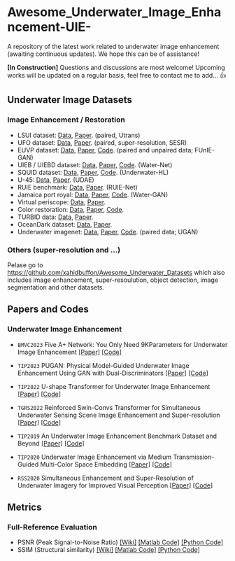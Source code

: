 # Awesome_Underwater_Image_Enhancement-UIE-
A repository of the latest work related to underwater image enhancement (awaiting continuous updates). 
We hope this can be of assistance!

**[In Construction]** 
Questions and discussions are most welcome! Upcoming works will be updated on a regular basis, feel free to contact me to add... 👍

## Underwater Image Datasets

### Image Enhancement / Restoration

- LSUI dataset: [Data](https://github.com/LintaoPeng/U-shape_Transformer_for_Underwater_Image_Enhancement), [Paper](https://arxiv.org/abs/2111.11843). (paired, Utrans)
- UFO dataset: [Data](http://irvlab.cs.umn.edu/resources/ufo-120-dataset), [Paper](https://arxiv.org/abs/2002.01155v1). (paired, super-resolution, SESR)
- EUVP dataset: [Data](http://irvlab.cs.umn.edu/resources/euvp-dataset), [Paper](https://arxiv.org/abs/1903.09766), [Code](https://github.com/xahidbuffon/funie-gan). (paired and unpaired data; FUnIE-GAN)
- UIEB / UIEBD dataset: [Data](https://li-chongyi.github.io/proj_benchmark.html), [Paper](https://arxiv.org/abs/1901.05495), [Code](https://github.com/Li-Chongyi/Water-Net_Code). (Water-Net)
- SQUID dataset: [Data](http://csms.haifa.ac.il/profiles/tTreibitz/datasets/ambient_forwardlooking/index.html), [Paper](https://arxiv.org/abs/1811.01343), [Code](https://github.com/danaberman/underwater-hl). (Underwater-HL)
- U-45: [Data](https://github.com/IPNUISTlegal/underwater-test-dataset-U45-), [Paper](https://arxiv.org/abs/1906.06819). (UDAE)
- RUIE benchmark: [Data](https://github.com/dlut-dimt/Realworld-Underwater-Image-Enhancement-RUIE-Benchmark), [Paper](https://arxiv.org/abs/1901.05320). (RUIE-Net)
- Jamaica port royal: [Data](https://github.com/kskin/data), [Paper](https://arxiv.org/abs/1702.07392), [Code](https://github.com/kskin/WaterGAN/). (Water-GAN)
- Virtual periscope: [Data](http://webee.technion.ac.il/~yoav/research/random_distort.html), [Paper](https://ieeexplore.ieee.org/abstract/document/7448905).
- Color restoration: [Data](http://csms.haifa.ac.il/profiles/tTreibitz/datasets/ambient_forwardlooking/index.html), [Paper](https://arxiv.org/abs/1811.01343), [Code](https://github.com/danaberman/underwater-hl).
- TURBID data: [Data](http://amandaduarte.com.br/turbid/), [Paper](https://ieeexplore.ieee.org/abstract/document/7485524).
- OceanDark dataset: [Data](https://sites.google.com/view/oceandark/home), [Paper](https://www.mdpi.com/2313-433X/5/10/79).
- Underwater imagenet: [Data](http://irvlab.cs.umn.edu/resources/), [Paper](https://ieeexplore.ieee.org/document/8460552), [Code](https://github.com/cameronfabbri/Underwater-Color-Correction). (paired data; UGAN)

### Others (super-resolution and ...)
Pelase go to https://github.com/xahidbuffon/Awesome_Underwater_Datasets which also includes image enhancement, super-resoulution, object detection, image segmentation and other datasets.

## Papers and Codes

### Underwater Image Enhancement

* `BMVC2023` Five A+ Network: You Only Need 9KParameters for Underwater Image Enhancement [[Paper]](https://arxiv.org/abs/2305.08824#:~:text=In%20this%20work%2C%20we%20propose%20the%20Five%20A,FA%20%2B%20Net%20employs%20a%20two-stage%20enhancement%20structure.) [[Code]](https://github.com/Owen718/FiveAPlus-Network)

* `TIP2023` PUGAN: Physical Model-Guided Underwater Image Enhancement Using GAN with Dual-Discriminators [[Paper]](https://ieeexplore.ieee.org/document/10155564) [[Code]](https://github.com/rmcong/PUGAN_TIP2023)

* `TIP2022` U-shape Transformer for Underwater Image Enhancement [[Paper]](https://arxiv.org/abs/2111.11843) [[Code]](https://github.com/LintaoPeng/U-shape_Transformer_for_Underwater_Image_Enhancement)

* `TGRS2022` Reinforced Swin-Convs Transformer for Simultaneous Underwater Sensing Scene Image Enhancement and Super-resolution [[Paper]](https://arxiv.org/abs/2205.00434v1) [[Code]](https://github.com/TingdiRen/URSCT-SESR)

* `TIP2019` An Underwater Image Enhancement Benchmark Dataset and Beyond [[Paper]](https://ar5iv.labs.arxiv.org/html/1901.05495) [[Code]](https://github.com/Li-Chongyi/Water-Net_Code)

* `TIP2020` Underwater Image Enhancement via Medium Transmission-Guided Multi-Color Space Embedding [[Paper]](https://ieeexplore.ieee.org/document/9426457) [[Code]](https://github.com/Li-Chongyi/Ucolor)

* `RSS2020` Simultaneous Enhancement and Super-Resolution of Underwater Imagery for Improved Visual Perception [[Paper]](https://www.roboticsproceedings.org/rss16/p018.pdf) [[Code]](https://github.com/xahidbuffon/Deep_SESR)

## Metrics

### Full-Reference Evaluation

* PSNR (Peak Signal-to-Noise Ratio) [[Wiki]](https://en.wikipedia.org/wiki/Peak_signal-to-noise_ratio) [[Matlab Code]](https://www.mathworks.com/help/images/ref/psnr.html) [[Python Code]](https://github.com/aizvorski/video-quality)
 * SSIM (Structural similarity) [[Wiki]](https://en.wikipedia.org/wiki/Structural_similarity) [[Matlab Code]](http://www.cns.nyu.edu/~lcv/ssim/ssim_index.m) [[Python Code]](https://github.com/aizvorski/video-quality/blob/master/ssim.py)
